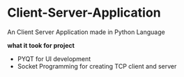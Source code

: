 # Client-Server-Application
An Client Server Application made in Python Language

<b> what it took for project </b>
- PYQT for UI development
- Socket Programming for creating TCP client and server
